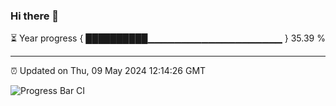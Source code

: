 ### Hi there 👋

⏳ Year progress { ██████████▁▁▁▁▁▁▁▁▁▁▁▁▁▁▁▁▁▁▁▁ } 35.39 %

---

⏰ Updated on Thu, 09 May 2024 12:14:26 GMT

![Progress Bar CI](https://github.com/Shyam-Makwana/GitHub-Actions-Demo/workflows/Progress%20Bar%20CI/badge.svg)
